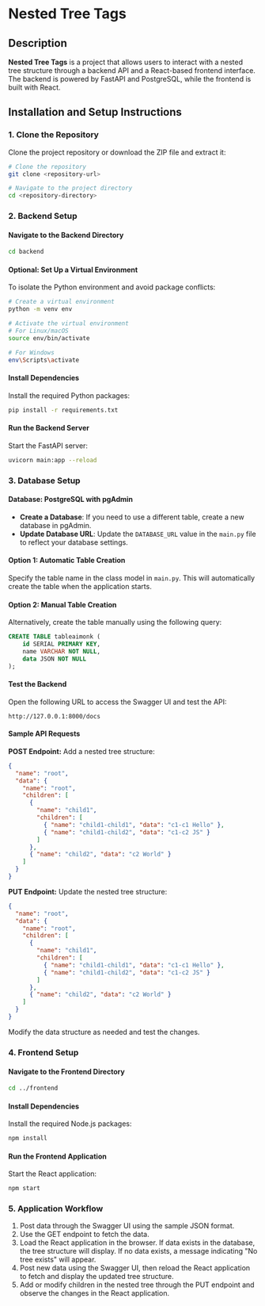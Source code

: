 # Nested Tree Tags

## Description
**Nested Tree Tags** is a project that allows users to interact with a nested tree structure through a backend API and a React-based frontend interface. The backend is powered by FastAPI and PostgreSQL, while the frontend is built with React.

## Installation and Setup Instructions

### 1. Clone the Repository
Clone the project repository or download the ZIP file and extract it:
```bash
# Clone the repository
git clone <repository-url>

# Navigate to the project directory
cd <repository-directory>
```

### 2. Backend Setup

#### Navigate to the Backend Directory
```bash
cd backend
```

#### Optional: Set Up a Virtual Environment
To isolate the Python environment and avoid package conflicts:
```bash
# Create a virtual environment
python -m venv env

# Activate the virtual environment
# For Linux/macOS
source env/bin/activate

# For Windows
env\Scripts\activate
```

#### Install Dependencies
Install the required Python packages:
```bash
pip install -r requirements.txt
```

#### Run the Backend Server
Start the FastAPI server:
```bash
uvicorn main:app --reload
```

### 3. Database Setup

#### Database: PostgreSQL with pgAdmin

- **Create a Database**: If you need to use a different table, create a new database in pgAdmin.
- **Update Database URL**: Update the `DATABASE_URL` value in the `main.py` file to reflect your database settings.

#### Option 1: Automatic Table Creation
Specify the table name in the class model in `main.py`. This will automatically create the table when the application starts.

#### Option 2: Manual Table Creation
Alternatively, create the table manually using the following query:
```sql
CREATE TABLE tableaimonk (
    id SERIAL PRIMARY KEY,
    name VARCHAR NOT NULL,
    data JSON NOT NULL
);
```

#### Test the Backend
Open the following URL to access the Swagger UI and test the API:
```
http://127.0.0.1:8000/docs
```

#### Sample API Requests

**POST Endpoint:** Add a nested tree structure:
```json
{
  "name": "root", 
  "data": {
    "name": "root",
    "children": [
      {
        "name": "child1",
        "children": [
          { "name": "child1-child1", "data": "c1-c1 Hello" },
          { "name": "child1-child2", "data": "c1-c2 JS" }
        ]
      },
      { "name": "child2", "data": "c2 World" }
    ]
  }
}
```

**PUT Endpoint:** Update the nested tree structure:
```json
{
  "name": "root",   
  "data": {
    "name": "root",
    "children": [
      {
        "name": "child1",
        "children": [
          { "name": "child1-child1", "data": "c1-c1 Hello" },
          { "name": "child1-child2", "data": "c1-c2 JS" }
        ]
      },
      { "name": "child2", "data": "c2 World" }
    ]
  }
}
```
Modify the data structure as needed and test the changes.

### 4. Frontend Setup

#### Navigate to the Frontend Directory
```bash
cd ../frontend
```

#### Install Dependencies
Install the required Node.js packages:
```bash
npm install
```

#### Run the Frontend Application
Start the React application:
```bash
npm start
```

### 5. Application Workflow
1. Post data through the Swagger UI using the sample JSON format.
2. Use the GET endpoint to fetch the data.
3. Load the React application in the browser. If data exists in the database, the tree structure will display. If no data exists, a message indicating "No tree exists" will appear.
4. Post new data using the Swagger UI, then reload the React application to fetch and display the updated tree structure.
5. Add or modify children in the nested tree through the PUT endpoint and observe the changes in the React application.


